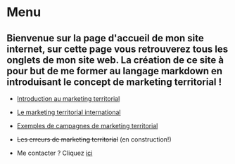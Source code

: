 # Menu
Bienvenue sur la page d'accueil de mon site internet, sur cette page vous retrouverez tous les onglets de mon site web. La création de ce site à pour but de me former au langage markdown en introduisant le concept de marketing territorial !
-------------------------------------------
* [Introduction au marketing territorial](marketing.md)

* [Le marketing territorial international](interculturality.md)

* [Exemples de campagnes de marketing territorial](examples.md)

* ~~Les erreurs de marketing territorial~~ (en construction!)

* Me contacter ? Cliquez [ici](contact.md)
